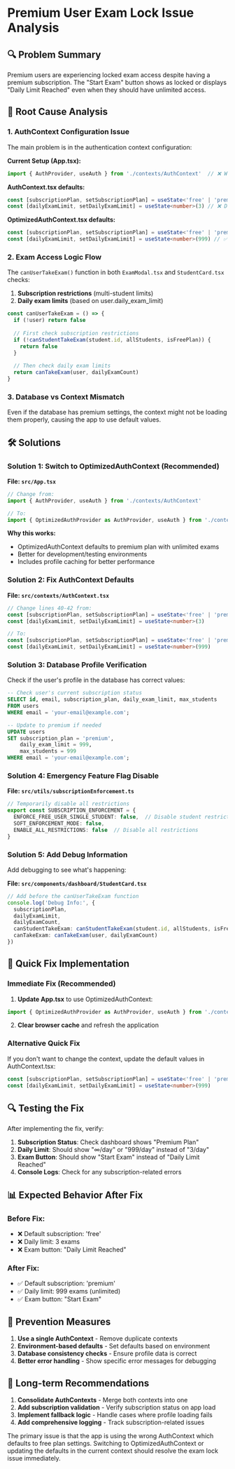 # Premium User Exam Lock Issue Analysis

## 🔍 Problem Summary
Premium users are experiencing locked exam access despite having a premium subscription. The "Start Exam" button shows as locked or displays "Daily Limit Reached" even when they should have unlimited access.

## 🔧 Root Cause Analysis

### 1. **AuthContext Configuration Issue**
The main problem is in the authentication context configuration:

**Current Setup (App.tsx):**
```typescript
import { AuthProvider, useAuth } from './contexts/AuthContext'  // ❌ Wrong context
```

**AuthContext.tsx defaults:**
```typescript
const [subscriptionPlan, setSubscriptionPlan] = useState<'free' | 'premium' | null>('free') // ❌ Defaults to free
const [dailyExamLimit, setDailyExamLimit] = useState<number>(3) // ❌ Defaults to 3 exams
```

**OptimizedAuthContext.tsx defaults:**
```typescript
const [subscriptionPlan, setSubscriptionPlan] = useState<'free' | 'premium' | null>('premium') // ✅ Defaults to premium
const [dailyExamLimit, setDailyExamLimit] = useState<number>(999) // ✅ Defaults to unlimited
```

### 2. **Exam Access Logic Flow**
The `canUserTakeExam()` function in both `ExamModal.tsx` and `StudentCard.tsx` checks:

1. **Subscription restrictions** (multi-student limits)
2. **Daily exam limits** (based on user.daily_exam_limit)

```typescript
const canUserTakeExam = () => {
  if (!user) return false
  
  // First check subscription restrictions
  if (!canStudentTakeExam(student.id, allStudents, isFreePlan)) {
    return false
  }
  
  // Then check daily exam limits
  return canTakeExam(user, dailyExamCount)
}
```

### 3. **Database vs Context Mismatch**
Even if the database has premium settings, the context might not be loading them properly, causing the app to use default values.

## 🛠️ Solutions

### Solution 1: Switch to OptimizedAuthContext (Recommended)

**File: `src/App.tsx`**
```typescript
// Change from:
import { AuthProvider, useAuth } from './contexts/AuthContext'

// To:
import { OptimizedAuthProvider as AuthProvider, useAuth } from './contexts/OptimizedAuthContext'
```

**Why this works:**
- OptimizedAuthContext defaults to premium plan with unlimited exams
- Better for development/testing environments
- Includes profile caching for better performance

### Solution 2: Fix AuthContext Defaults

**File: `src/contexts/AuthContext.tsx`**
```typescript
// Change lines 40-42 from:
const [subscriptionPlan, setSubscriptionPlan] = useState<'free' | 'premium' | null>('free')
const [dailyExamLimit, setDailyExamLimit] = useState<number>(3)

// To:
const [subscriptionPlan, setSubscriptionPlan] = useState<'free' | 'premium' | null>('premium')
const [dailyExamLimit, setDailyExamLimit] = useState<number>(999)
```

### Solution 3: Database Profile Verification

Check if the user's profile in the database has correct values:

```sql
-- Check user's current subscription status
SELECT id, email, subscription_plan, daily_exam_limit, max_students 
FROM users 
WHERE email = 'your-email@example.com';

-- Update to premium if needed
UPDATE users 
SET subscription_plan = 'premium', 
    daily_exam_limit = 999, 
    max_students = 999 
WHERE email = 'your-email@example.com';
```

### Solution 4: Emergency Feature Flag Disable

**File: `src/utils/subscriptionEnforcement.ts`**
```typescript
// Temporarily disable all restrictions
export const SUBSCRIPTION_ENFORCEMENT = {
  ENFORCE_FREE_USER_SINGLE_STUDENT: false,  // Disable student restrictions
  SOFT_ENFORCEMENT_MODE: false,
  ENABLE_ALL_RESTRICTIONS: false  // Disable all restrictions
}
```

### Solution 5: Add Debug Information

Add debugging to see what's happening:

**File: `src/components/dashboard/StudentCard.tsx`**
```typescript
// Add before the canUserTakeExam function
console.log('Debug Info:', {
  subscriptionPlan,
  dailyExamLimit,
  dailyExamCount,
  canStudentTakeExam: canStudentTakeExam(student.id, allStudents, isFreePlan),
  canTakeExam: canTakeExam(user, dailyExamCount)
})
```

## 🚨 Quick Fix Implementation

### Immediate Fix (Recommended)
1. **Update App.tsx** to use OptimizedAuthContext:
```typescript
import { OptimizedAuthProvider as AuthProvider, useAuth } from './contexts/OptimizedAuthContext'
```

2. **Clear browser cache** and refresh the application

### Alternative Quick Fix
If you don't want to change the context, update the default values in AuthContext.tsx:
```typescript
const [subscriptionPlan, setSubscriptionPlan] = useState<'free' | 'premium' | null>('premium')
const [dailyExamLimit, setDailyExamLimit] = useState<number>(999)
```

## 🔍 Testing the Fix

After implementing the fix, verify:

1. **Subscription Status**: Check dashboard shows "Premium Plan"
2. **Daily Limit**: Should show "∞/day" or "999/day" instead of "3/day"
3. **Exam Button**: Should show "Start Exam" instead of "Daily Limit Reached"
4. **Console Logs**: Check for any subscription-related errors

## 📊 Expected Behavior After Fix

### Before Fix:
- ❌ Default subscription: 'free'
- ❌ Daily limit: 3 exams
- ❌ Exam button: "Daily Limit Reached"

### After Fix:
- ✅ Default subscription: 'premium'
- ✅ Daily limit: 999 exams (unlimited)
- ✅ Exam button: "Start Exam"

## 🎯 Prevention Measures

1. **Use a single AuthContext** - Remove duplicate contexts
2. **Environment-based defaults** - Set defaults based on environment
3. **Database consistency checks** - Ensure profile data is correct
4. **Better error handling** - Show specific error messages for debugging

## 🔧 Long-term Recommendations

1. **Consolidate AuthContexts** - Merge both contexts into one
2. **Add subscription validation** - Verify subscription status on app load
3. **Implement fallback logic** - Handle cases where profile loading fails
4. **Add comprehensive logging** - Track subscription-related issues

The primary issue is that the app is using the wrong AuthContext which defaults to free plan settings. Switching to OptimizedAuthContext or updating the defaults in the current context should resolve the exam lock issue immediately.